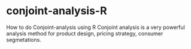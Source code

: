 # conjoint-analysis-R
How to do Conjoint-analysis using R
Conjoint analysis is a very powerful analysis method for product design, pricing strategy, consumer segmetations.


